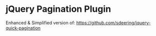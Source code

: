 jQuery Pagination Plugin
====

Enhanced & Simplified version of: https://github.com/sdeering/jquery-quick-pagination